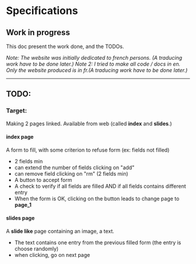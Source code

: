 # Specifications

## Work in progress
This doc present the work done, and the TODOs.

*Note: The website was initially dedicated to french persons. (A traducing work have to be done later.)*
*Note 2: I tried to make all code / docs in en. Only the website produced is in fr.(A traducing work have to be done 
later.)* 

---

## TODO:

### Target:
Making 2 pages linked. Available from web (called **index** and **slides**.)

#### **index** page
A form to fill, with some criterion to refuse form (ex: fields not filled)
* 2 fields min
* can extend the number of fields clicking on "add"
* can remove field clicking on "rm" (2 fields min)
* A button to accept form
* A check to verify if all fields are filled AND if all fields contains different entry
* When the form is OK, clicking on the button leads to change page to **page_1**

#### **slides** page
A **slide like** page containing an image, a text.
* The text contains one entry from the previous filled form (the entry is choose randomly)
* when clicking, go on next page